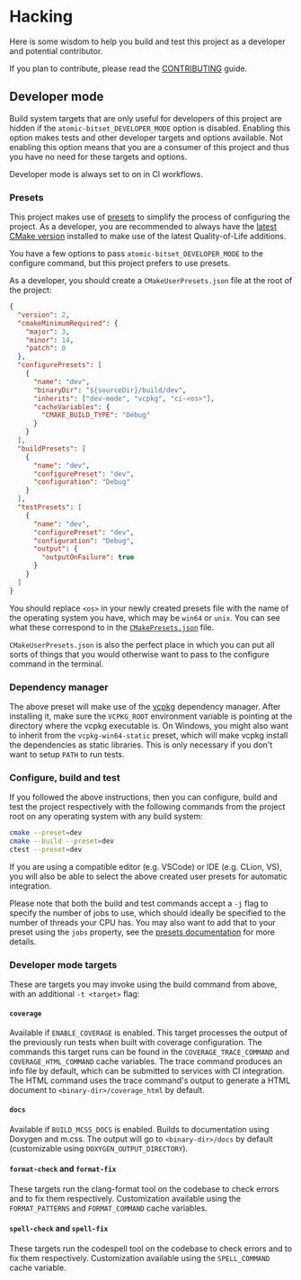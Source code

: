 # Hacking

Here is some wisdom to help you build and test this project as a developer and
potential contributor.

If you plan to contribute, please read the [CONTRIBUTING](CONTRIBUTING.md)
guide.

## Developer mode

Build system targets that are only useful for developers of this project are
hidden if the `atomic-bitset_DEVELOPER_MODE` option is disabled. Enabling this
option makes tests and other developer targets and options available. Not
enabling this option means that you are a consumer of this project and thus you
have no need for these targets and options.

Developer mode is always set to on in CI workflows.

### Presets

This project makes use of [presets][1] to simplify the process of configuring
the project. As a developer, you are recommended to always have the [latest
CMake version][2] installed to make use of the latest Quality-of-Life
additions.

You have a few options to pass `atomic-bitset_DEVELOPER_MODE` to the configure
command, but this project prefers to use presets.

As a developer, you should create a `CMakeUserPresets.json` file at the root of
the project:

```json
{
  "version": 2,
  "cmakeMinimumRequired": {
    "major": 3,
    "minor": 14,
    "patch": 0
  },
  "configurePresets": [
    {
      "name": "dev",
      "binaryDir": "${sourceDir}/build/dev",
      "inherits": ["dev-mode", "vcpkg", "ci-<os>"],
      "cacheVariables": {
        "CMAKE_BUILD_TYPE": "Debug"
      }
    }
  ],
  "buildPresets": [
    {
      "name": "dev",
      "configurePreset": "dev",
      "configuration": "Debug"
    }
  ],
  "testPresets": [
    {
      "name": "dev",
      "configurePreset": "dev",
      "configuration": "Debug",
      "output": {
        "outputOnFailure": true
      }
    }
  ]
}
```

You should replace `<os>` in your newly created presets file with the name of
the operating system you have, which may be `win64` or `unix`. You can see what
these correspond to in the [`CMakePresets.json`](CMakePresets.json) file.

`CMakeUserPresets.json` is also the perfect place in which you can put all
sorts of things that you would otherwise want to pass to the configure command
in the terminal.

### Dependency manager

The above preset will make use of the [vcpkg][vcpkg] dependency manager. After
installing it, make sure the `VCPKG_ROOT` environment variable is pointing at
the directory where the vcpkg executable is. On Windows, you might also want
to inherit from the `vcpkg-win64-static` preset, which will make vcpkg install
the dependencies as static libraries. This is only necessary if you don't want
to setup `PATH` to run tests.

[vcpkg]: https://github.com/microsoft/vcpkg

### Configure, build and test

If you followed the above instructions, then you can configure, build and test
the project respectively with the following commands from the project root on
any operating system with any build system:

```sh
cmake --preset=dev
cmake --build --preset=dev
ctest --preset=dev
```

If you are using a compatible editor (e.g. VSCode) or IDE (e.g. CLion, VS), you
will also be able to select the above created user presets for automatic
integration.

Please note that both the build and test commands accept a `-j` flag to specify
the number of jobs to use, which should ideally be specified to the number of
threads your CPU has. You may also want to add that to your preset using the
`jobs` property, see the [presets documentation][1] for more details.

### Developer mode targets

These are targets you may invoke using the build command from above, with an
additional `-t <target>` flag:

#### `coverage`

Available if `ENABLE_COVERAGE` is enabled. This target processes the output of
the previously run tests when built with coverage configuration. The commands
this target runs can be found in the `COVERAGE_TRACE_COMMAND` and
`COVERAGE_HTML_COMMAND` cache variables. The trace command produces an info
file by default, which can be submitted to services with CI integration. The
HTML command uses the trace command's output to generate a HTML document to
`<binary-dir>/coverage_html` by default.

#### `docs`

Available if `BUILD_MCSS_DOCS` is enabled. Builds to documentation using
Doxygen and m.css. The output will go to `<binary-dir>/docs` by default
(customizable using `DOXYGEN_OUTPUT_DIRECTORY`).

#### `format-check` and `format-fix`

These targets run the clang-format tool on the codebase to check errors and to
fix them respectively. Customization available using the `FORMAT_PATTERNS` and
`FORMAT_COMMAND` cache variables.

#### `spell-check` and `spell-fix`

These targets run the codespell tool on the codebase to check errors and to fix
them respectively. Customization available using the `SPELL_COMMAND` cache
variable.

[1]: https://cmake.org/cmake/help/latest/manual/cmake-presets.7.html
[2]: https://cmake.org/download/
